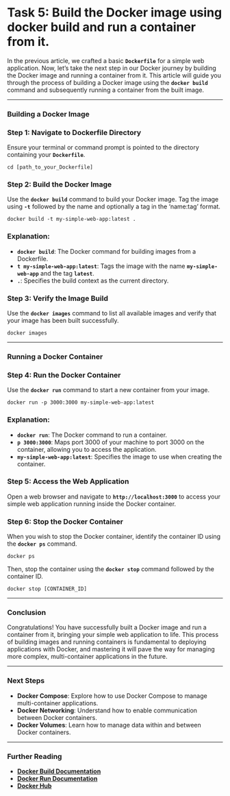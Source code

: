 # Task 5: Build the Docker image using docker build and run a container from it.

In the previous article, we crafted a basic **`Dockerfile`** for a simple web application. Now, let’s take the next step in our Docker journey by building the Docker image and running a container from it. This article will guide you through the process of building a Docker image using the **`docker build`** command and subsequently running a container from the built image.

---

### Building a Docker Image

### **Step 1: Navigate to Dockerfile Directory**

Ensure your terminal or command prompt is pointed to the directory containing your **`Dockerfile`**.

```
cd [path_to_your_Dockerfile]
```

### **Step 2: Build the Docker Image**

Use the **`docker build`** command to build your Docker image. Tag the image using **`-t`** followed by the name and optionally a tag in the ‘name:tag’ format.

```
docker build -t my-simple-web-app:latest .
```

### **Explanation:**

- **`docker build`**: The Docker command for building images from a Dockerfile.
- **`t my-simple-web-app:latest`**: Tags the image with the name **`my-simple-web-app`** and the tag **`latest`**.
- **`.`**: Specifies the build context as the current directory.

### **Step 3: Verify the Image Build**

Use the **`docker images`** command to list all available images and verify that your image has been built successfully.

```
docker images
```

---

### Running a Docker Container

### **Step 4: Run the Docker Container**

Use the **`docker run`** command to start a new container from your image.

```
docker run -p 3000:3000 my-simple-web-app:latest
```

### **Explanation:**

- **`docker run`**: The Docker command to run a container.
- **`p 3000:3000`**: Maps port 3000 of your machine to port 3000 on the container, allowing you to access the application.
- **`my-simple-web-app:latest`**: Specifies the image to use when creating the container.

### **Step 5: Access the Web Application**

Open a web browser and navigate to **`http://localhost:3000`** to access your simple web application running inside the Docker container.

### **Step 6: Stop the Docker Container**

When you wish to stop the Docker container, identify the container ID using the **`docker ps`** command.

```
docker ps
```

Then, stop the container using the **`docker stop`** command followed by the container ID.

```
docker stop [CONTAINER_ID]
```

---

### Conclusion

Congratulations! You have successfully built a Docker image and run a container from it, bringing your simple web application to life. This process of building images and running containers is fundamental to deploying applications with Docker, and mastering it will pave the way for managing more complex, multi-container applications in the future.

---

### Next Steps

- **Docker Compose**: Explore how to use Docker Compose to manage multi-container applications.
- **Docker Networking**: Understand how to enable communication between Docker containers.
- **Docker Volumes**: Learn how to manage data within and between Docker containers.

---

### Further Reading

- **[Docker Build Documentation](https://docs.docker.com/engine/reference/commandline/build/)**
- **[Docker Run Documentation](https://docs.docker.com/engine/reference/run/)**
- **[Docker Hub](https://hub.docker.com/)**